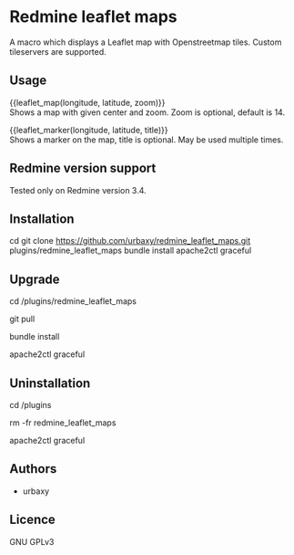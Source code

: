 # Redmine leaflet maps

A macro which displays a Leaflet map with Openstreetmap tiles. Custom tileservers are supported.

## Usage

{{leaflet_map(longitude, latitude, zoom)}}  
Shows a map with given center and zoom. Zoom is optional, default is 14.


{{leaflet_marker(longitude, latitude, title)}}  
Shows a marker on the map, title is optional. May be used multiple times.

## Redmine version support

Tested only on Redmine version 3.4.

## Installation

   cd <redmine root>
   git clone https://github.com/urbaxy/redmine_leaflet_maps.git plugins/redmine_leaflet_maps
   bundle install
   apache2ctl graceful

## Upgrade

cd <redmine root>/plugins/redmine_leaflet_maps

git pull

bundle install

apache2ctl graceful

## Uninstallation

cd <redmine root>/plugins

rm -fr redmine_leaflet_maps

apache2ctl graceful

## Authors

- urbaxy

## Licence

GNU GPLv3
